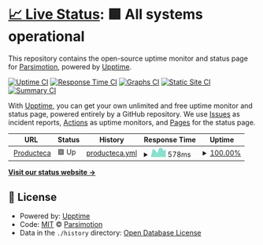 # [📈 Live Status](https://Parsimotion.github.io/upptime): <!--live status--> **🟩 All systems operational**

This repository contains the open-source uptime monitor and status page for [Parsimotion](https://Parsimotion.github.io/upptime), powered by [Upptime](https://github.com/upptime/upptime).

[![Uptime CI](https://github.com/Parsimotion/upptime/workflows/Uptime%20CI/badge.svg)](https://github.com/Parsimotion/upptime/actions?query=workflow%3A%22Uptime+CI%22)
[![Response Time CI](https://github.com/Parsimotion/upptime/workflows/Response%20Time%20CI/badge.svg)](https://github.com/Parsimotion/upptime/actions?query=workflow%3A%22Response+Time+CI%22)
[![Graphs CI](https://github.com/Parsimotion/upptime/workflows/Graphs%20CI/badge.svg)](https://github.com/Parsimotion/upptime/actions?query=workflow%3A%22Graphs+CI%22)
[![Static Site CI](https://github.com/Parsimotion/upptime/workflows/Static%20Site%20CI/badge.svg)](https://github.com/Parsimotion/upptime/actions?query=workflow%3A%22Static+Site+CI%22)
[![Summary CI](https://github.com/Parsimotion/upptime/workflows/Summary%20CI/badge.svg)](https://github.com/Parsimotion/upptime/actions?query=workflow%3A%22Summary+CI%22)

With [Upptime](https://upptime.js.org), you can get your own unlimited and free uptime monitor and status page, powered entirely by a GitHub repository. We use [Issues](https://github.com/Parsimotion/upptime/issues) as incident reports, [Actions](https://github.com/Parsimotion/upptime/actions) as uptime monitors, and [Pages](https://Parsimotion.github.io/upptime) for the status page.

<!--start: status pages-->
<!-- This summary is generated by Upptime (https://github.com/upptime/upptime) -->
<!-- Do not edit this manually, your changes will be overwritten -->
<!-- prettier-ignore -->
| URL | Status | History | Response Time | Uptime |
| --- | ------ | ------- | ------------- | ------ |
| <img alt="" src="https://favicons.githubusercontent.com/www.producteca.com" height="13"> [Producteca](https://www.producteca.com) | 🟩 Up | [producteca.yml](https://github.com/Parsimotion/upptime/commits/HEAD/history/producteca.yml) | <details><summary><img alt="Response time graph" src="./graphs/producteca/response-time-week.png" height="20"> 578ms</summary><br><a href="https://parsimotion.github.io/upptime/history/producteca"><img alt="Response time 461" src="https://img.shields.io/endpoint?url=https%3A%2F%2Fraw.githubusercontent.com%2FParsimotion%2Fupptime%2FHEAD%2Fapi%2Fproducteca%2Fresponse-time.json"></a><br><a href="https://parsimotion.github.io/upptime/history/producteca"><img alt="24-hour response time 608" src="https://img.shields.io/endpoint?url=https%3A%2F%2Fraw.githubusercontent.com%2FParsimotion%2Fupptime%2FHEAD%2Fapi%2Fproducteca%2Fresponse-time-day.json"></a><br><a href="https://parsimotion.github.io/upptime/history/producteca"><img alt="7-day response time 578" src="https://img.shields.io/endpoint?url=https%3A%2F%2Fraw.githubusercontent.com%2FParsimotion%2Fupptime%2FHEAD%2Fapi%2Fproducteca%2Fresponse-time-week.json"></a><br><a href="https://parsimotion.github.io/upptime/history/producteca"><img alt="30-day response time 461" src="https://img.shields.io/endpoint?url=https%3A%2F%2Fraw.githubusercontent.com%2FParsimotion%2Fupptime%2FHEAD%2Fapi%2Fproducteca%2Fresponse-time-month.json"></a><br><a href="https://parsimotion.github.io/upptime/history/producteca"><img alt="1-year response time 461" src="https://img.shields.io/endpoint?url=https%3A%2F%2Fraw.githubusercontent.com%2FParsimotion%2Fupptime%2FHEAD%2Fapi%2Fproducteca%2Fresponse-time-year.json"></a></details> | <details><summary><a href="https://parsimotion.github.io/upptime/history/producteca">100.00%</a></summary><a href="https://parsimotion.github.io/upptime/history/producteca"><img alt="All-time uptime 100.00%" src="https://img.shields.io/endpoint?url=https%3A%2F%2Fraw.githubusercontent.com%2FParsimotion%2Fupptime%2FHEAD%2Fapi%2Fproducteca%2Fuptime.json"></a><br><a href="https://parsimotion.github.io/upptime/history/producteca"><img alt="24-hour uptime 100.00%" src="https://img.shields.io/endpoint?url=https%3A%2F%2Fraw.githubusercontent.com%2FParsimotion%2Fupptime%2FHEAD%2Fapi%2Fproducteca%2Fuptime-day.json"></a><br><a href="https://parsimotion.github.io/upptime/history/producteca"><img alt="7-day uptime 100.00%" src="https://img.shields.io/endpoint?url=https%3A%2F%2Fraw.githubusercontent.com%2FParsimotion%2Fupptime%2FHEAD%2Fapi%2Fproducteca%2Fuptime-week.json"></a><br><a href="https://parsimotion.github.io/upptime/history/producteca"><img alt="30-day uptime 100.00%" src="https://img.shields.io/endpoint?url=https%3A%2F%2Fraw.githubusercontent.com%2FParsimotion%2Fupptime%2FHEAD%2Fapi%2Fproducteca%2Fuptime-month.json"></a><br><a href="https://parsimotion.github.io/upptime/history/producteca"><img alt="1-year uptime 100.00%" src="https://img.shields.io/endpoint?url=https%3A%2F%2Fraw.githubusercontent.com%2FParsimotion%2Fupptime%2FHEAD%2Fapi%2Fproducteca%2Fuptime-year.json"></a></details>

<!--end: status pages-->

[**Visit our status website →**](https://Parsimotion.github.io/upptime)

## 📄 License

- Powered by: [Upptime](https://github.com/upptime/upptime)
- Code: [MIT](./LICENSE) © [Parsimotion](https://Parsimotion.github.io/upptime)
- Data in the `./history` directory: [Open Database License](https://opendatacommons.org/licenses/odbl/1-0/)
